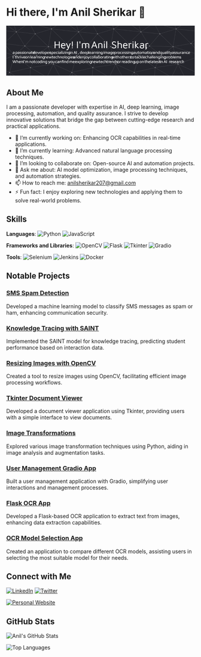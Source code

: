 # Hi there, I'm Anil Sherikar 👋

![Profile Banner](https://raw.githubusercontent.com/anilss147/anilss147/main/github-header-image.png)


## About Me

I am a passionate developer with expertise in AI, deep learning, image processing, automation, and quality assurance. I strive to develop innovative solutions that bridge the gap between cutting-edge research and practical applications.

- 🔭 I’m currently working on: Enhancing OCR capabilities in real-time applications.
- 🌱 I’m currently learning: Advanced natural language processing techniques.
- 👯 I’m looking to collaborate on: Open-source AI and automation projects.
- 💬 Ask me about: AI model optimization, image processing techniques, and automation strategies.
- 📫 How to reach me: [anilsherikar207@gmail.com](mailto:anilsherikar207@gmail.com)
- ⚡ Fun fact: I enjoy exploring new technologies and applying them to solve real-world problems.

## Skills

**Languages**:
![Python](https://img.shields.io/badge/-Python-3776AB?style=flat&logo=python&logoColor=white)
![JavaScript](https://img.shields.io/badge/-JavaScript-F7DF1E?style=flat&logo=javascript&logoColor=black)

**Frameworks and Libraries**:
![OpenCV](https://img.shields.io/badge/-OpenCV-5C3EE8?style=flat&logo=opencv&logoColor=white)
![Flask](https://img.shields.io/badge/-Flask-000000?style=flat&logo=flask&logoColor=white)
![Tkinter](https://img.shields.io/badge/-Tkinter-FF6F00?style=flat&logo=tkinter&logoColor=white)
![Gradio](https://img.shields.io/badge/-Gradio-FF6F00?style=flat&logo=gradio&logoColor=white)

**Tools**:
![Selenium](https://img.shields.io/badge/-Selenium-43B02A?style=flat&logo=selenium&logoColor=white)
![Jenkins](https://img.shields.io/badge/-Jenkins-D24939?style=flat&logo=jenkins&logoColor=white)
![Docker](https://img.shields.io/badge/-Docker-2496ED?style=flat&logo=docker&logoColor=white)

## Notable Projects

### [SMS Spam Detection](https://github.com/anilss147/sms-spam)

Developed a machine learning model to classify SMS messages as spam or ham, enhancing communication security.

### [Knowledge Tracing with SAINT](https://github.com/anilss147/Knowledge-Tracing-SAINT)

Implemented the SAINT model for knowledge tracing, predicting student performance based on interaction data.

### [Resizing Images with OpenCV](https://github.com/anilss147/Resizeing-Image-with-OpenCV)

Created a tool to resize images using OpenCV, facilitating efficient image processing workflows.

### [Tkinter Document Viewer](https://github.com/anilss147/Tkinter-View-Document-)

Developed a document viewer application using Tkinter, providing users with a simple interface to view documents.

### [Image Transformations](https://github.com/anilss147/Image-transformations)

Explored various image transformation techniques using Python, aiding in image analysis and augmentation tasks.

### [User Management Gradio App](https://github.com/anilss147/user-management-gradio-app)

Built a user management application with Gradio, simplifying user interactions and management processes.

### [Flask OCR App](https://github.com/anilss147/flask-ocr-app)

Developed a Flask-based OCR application to extract text from images, enhancing data extraction capabilities.

### [OCR Model Selection App](https://github.com/anilss147/OCR-Model-Selection-App)

Created an application to compare different OCR models, assisting users in selecting the most suitable model for their needs.

## Connect with Me

[![LinkedIn](https://img.shields.io/badge/-LinkedIn-0077B5?style=flat&logo=linkedin&logoColor=white)](https://www.linkedin.com/in/anil-sherikar/)
[![Twitter](https://img.shields.io/badge/-Twitter-1DA1F2?style=flat&logo=twitter&logoColor=white)](https://x.com/anil_sherikar09)

[![Personal Website](https://img.shields.io/badge/-Website-000000?style=flat&logo=github&logoColor=white)](https://anilsherikar.dev/)

## GitHub Stats

![Anil's GitHub Stats](https://github-readme-stats.vercel.app/api?username=anilss147&show_icons=true&theme=radical)

![Top Languages](https://github-readme-stats.vercel.app/api/top-langs/?username=anilss147&layout=compact&theme=radical)
